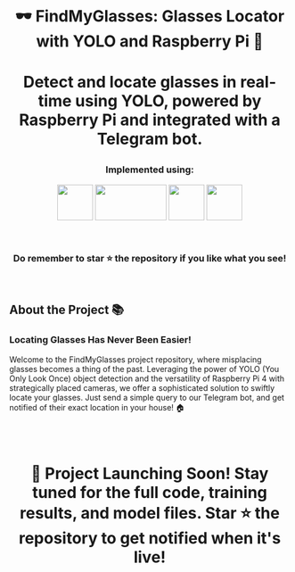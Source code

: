 #  <p align ="center" height="40px" width="40px"> 🕶️ FindMyGlasses: Glasses Locator with YOLO and Raspberry Pi 📸 </p>

#  <p align ="center" height="40px" width="40px"> Detect and locate glasses in real-time using YOLO, powered by Raspberry Pi and integrated with a Telegram bot. </p>


### <p align ="center"> Implemented using: </p>
<p align ="center">
<a href="https://www.python.org/" target="_blank" rel="noreferrer">   <img src="https://upload.wikimedia.org/wikipedia/commons/thumb/c/c3/Python-logo-notext.svg/800px-Python-logo-notext.svg.png" width="64" height="64" /></a>
<a href="https://docs.ultralytics.com/" target="_blank" rel="noreferrer">   <img src="https://ultralytics.com/static/brand/yolov8-r1-1.svg" width="128" height="64" /></a>  
<a href="https://opencv.org/" target="_blank" rel="noreferrer">   <img src="https://opencv.org/wp-content/uploads/2022/05/logo.png" width="64" height="64" /></a> 
<a href="https://web.telegram.org/k/" target="_blank" rel="noreferrer">   <img src="https://www.pngkit.com/png/detail/897-8972864_telegram-telegram-logo-png.png" width="64" height="64" /></a>
</p>

<br>

### <p align ="center"> Do remember to star ⭐ the repository if you like what you see!</p>

<br>

##     <p align = "left"> About the Project 📚 </p>
### Locating Glasses Has Never Been Easier!
Welcome to the FindMyGlasses project repository, where misplacing glasses becomes a thing of the past. Leveraging the power of YOLO (You Only Look Once) object detection and the versatility of Raspberry Pi 4 with strategically placed cameras, we offer a sophisticated solution to swiftly locate your glasses. Just send a simple query to our Telegram bot, and get notified of their exact location in your house! 🏠


<br><br>
# <p align ="center"> 🚀 Project Launching Soon! Stay tuned for the full code, training results, and model files. Star ⭐ the repository to get notified when it's live! </p>






